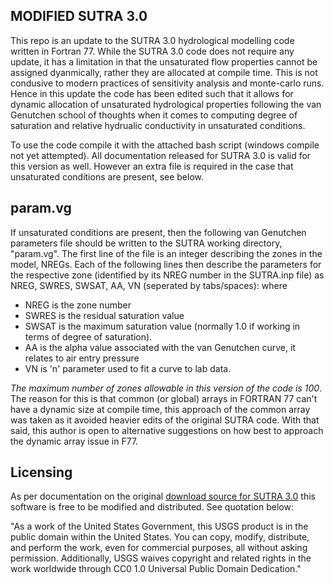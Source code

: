 ## MODIFIED SUTRA 3.0 

This repo is an update to the SUTRA 3.0 hydrological modelling code written in Fortran 77. While the SUTRA 3.0 
code does not require any update, it has a limitation in that the unsaturated flow properties cannot be assigned 
dyanmically, rather they are allocated at compile time. This is not condusive to modern practices of sensitivity 
analysis and monte-carlo runs.  Hence in this update the code has been edited such that it allows for dynamic allocation 
of unsaturated hydrological properties following the van Genutchen school of thoughts when it comes to computing degree of 
saturation and relative hydrualic conductivity in unsaturated conditions. 

To use the code compile it with the attached bash script (windows compile not yet attempted). All documentation 
released for SUTRA 3.0 is valid for this version as well. However an extra file is required in the case that 
unsaturated conditions are present, see below. 

## param.vg 
If unsaturated conditions are present, then the following van Genutchen parameters file should be written to 
the SUTRA working directory, "param.vg". The first line of the file is an integer describing the zones in the 
model, NREGs. Each of the following lines then describe the parameters for the respective zone (identified by its 
NREG number in the SUTRA.inp file) as NREG, SWRES, SWSAT, AA, VN (seperated by tabs/spaces): where
- NREG is the zone number 
- SWRES is the residual saturation value 
- SWSAT is the maximum saturation value (normally 1.0 if working in terms of degree of saturation). 
- AA is the alpha value associated with the van Genutchen curve, it relates to air entry pressure
- VN is 'n' parameter used to fit a curve to lab data. 
	 
*The maximum number of zones allowable in this version of the code is 100*. The reason for this is that common 
(or global) arrays in FORTRAN 77 can't have a dynamic size at compile time, this approach of the common array was 
taken as it avoided heavier edits of the original SUTRA code. With that said, this author is open
to alternative suggestions on how best to approach the dynamic array issue in F77. 

## Licensing 
As per documentation on the original [download source for SUTRA 3.0](https://www.usgs.gov/software/sutra-a-model-2d-or-3d-saturated-unsaturated-variable-density-ground-water-flow-solute-or) this software is free to be modified and distributed. See quotation below: 

"As a work of the United States Government, this USGS product is in the public domain within the United States. You can copy, modify, distribute, and perform the work, even for commercial purposes, all without asking permission. Additionally, USGS waives copyright and related rights in the work worldwide through CC0 1.0 Universal Public Domain Dedication." 
